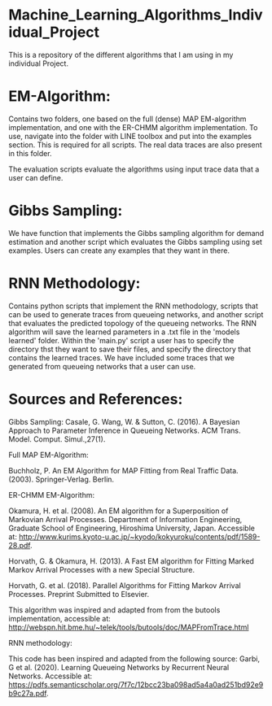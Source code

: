 # Machine_Learning_Algorithms_Individual_Project

This is a repository of the different algorithms that I am using in my individual Project. 

# EM-Algorithm: 

Contains two folders, one based on the full (dense) MAP EM-algorithm implementation, and one with the ER-CHMM algorithm implementation. To use, navigate into the folder with LINE toolbox and put into the examples section. This is required for all scripts. The real data traces are also present in this folder.

The evaluation scripts evaluate the algorithms using input trace data that a user can define. 

# Gibbs Sampling: 

We have function that implements the Gibbs sampling algorithm for demand estimation and another script which evaluates the Gibbs sampling using set examples. Users can create any examples that they want in there. 

# RNN Methodology: 

Contains python scripts that implement the RNN methodology, scripts that can be used to generate traces from queueing networks, and another script that evaluates the predicted topology of the queueing networks. The RNN algorithm will save the learned parameters in a .txt file in the 'models learned' folder. Within the 'main.py' script a user has to specify the directory thst they want to save their files, and specify the directory that contains the learned traces. We have included some traces that we generated from queueing networks that a user can use. 

# Sources and References: 

Gibbs Sampling:
Casale, G. Wang, W. & Sutton, C. (2016). A Bayesian Approach to Parameter Inference in Queueing Networks. ACM Trans. Model. Comput. Simul.,27(1).

Full MAP EM-Algorithm: 

Buchholz, P. An EM Algorithm for MAP Fitting from Real Traffic Data. (2003). Springer-Verlag. Berlin.

ER-CHMM EM-Algorithm:

Okamura, H. et al. (2008). An EM algorithm for a Superposition of Markovian Arrival Processes. Department of Information Engineering, Graduate School of Engineering,
Hiroshima University, Japan. Accessible at: http://www.kurims.kyoto-u.ac.jp/~kyodo/kokyuroku/contents/pdf/1589-28.pdf.

Horvath, G. & Okamura, H. (2013). A Fast EM algorithm for Fitting Marked Markov Arrival Processes with a new Special Structure.

Horvath, G. et al. (2018). Parallel Algorithms for Fitting Markov Arrival Processes. Preprint Submitted to Elsevier.

This algorithm was inspired and adapted from from the butools implementation, accessible at: 
http://webspn.hit.bme.hu/~telek/tools/butools/doc/MAPFromTrace.html

RNN methodology: 

This code has been inspired and adapted from the following source:
Garbi, G et al. (2020). Learning Queueing Networks by Recurrent Neural Networks.
Accessible at:
https://pdfs.semanticscholar.org/7f7c/12bcc23ba098ad5a4a0ad251bd92e9b9c27a.pdf.







